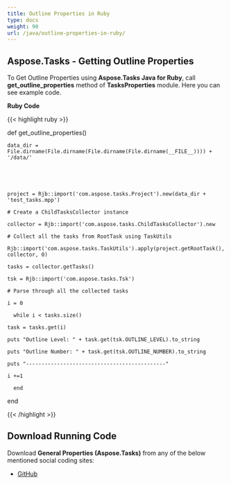 ```yaml
---
title: Outline Properties in Ruby
type: docs
weight: 90
url: /java/outline-properties-in-ruby/
---
```


## **Aspose.Tasks - Getting Outline Properties**
To Get Outline Properties using **Aspose.Tasks Java for Ruby**, call **get_outline_properties** method of **TasksProperties** module. Here you can see example code.

**Ruby Code**

{{< highlight ruby >}}

 def get_outline_properties()

    data_dir = File.dirname(File.dirname(File.dirname(File.dirname(__FILE__)))) + '/data/'



   

    project = Rjb::import('com.aspose.tasks.Project').new(data_dir + 'test_tasks.mpp')

    # Create a ChildTasksCollector instance

    collector = Rjb::import('com.aspose.tasks.ChildTasksCollector').new

    # Collect all the tasks from RootTask using TaskUtils

    Rjb::import('com.aspose.tasks.TaskUtils').apply(project.getRootTask(), collector, 0)

    tasks = collector.getTasks()

    tsk = Rjb::import('com.aspose.tasks.Tsk')

    # Parse through all the collected tasks

    i = 0

      while i < tasks.size()

	task = tasks.get(i)

	puts "Outline Level: " + task.get(tsk.OUTLINE_LEVEL).to_string

	puts "Outline Number: " + task.get(tsk.OUTLINE_NUMBER).to_string

	puts "---------------------------------------------"

	i +=1

      end

end

{{< /highlight >}}
## **Download Running Code**
Download **General Properties (Aspose.Tasks)** from any of the below mentioned social coding sites:

- [GitHub](https://github.com/aspose-tasks/Aspose.Tasks-for-Java/blob/master/Plugins/Aspose_Tasks_Java_for_Ruby/lib/asposetasksjava/Tasks/tasksproperties.rb)

